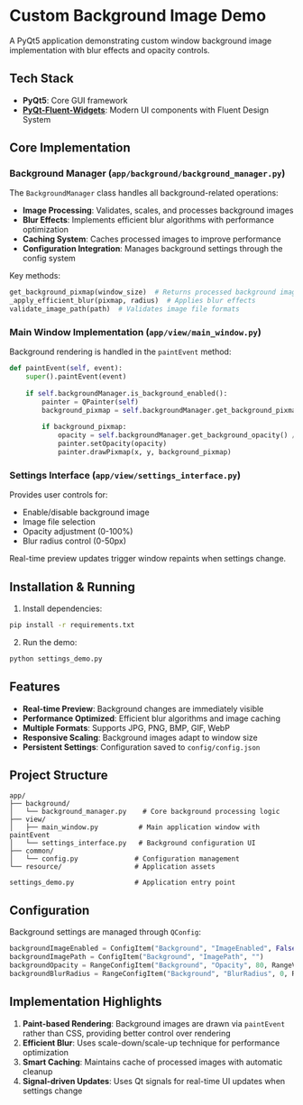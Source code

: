# Custom Background Image Demo

A PyQt5 application demonstrating custom window background image implementation with blur effects and opacity controls.

## Tech Stack

- **PyQt5**: Core GUI framework
- **[PyQt-Fluent-Widgets](https://github.com/zhiyiYo/PyQt-Fluent-Widgets)**: Modern UI components with Fluent Design System

## Core Implementation

### Background Manager (`app/background/background_manager.py`)

The `BackgroundManager` class handles all background-related operations:

- **Image Processing**: Validates, scales, and processes background images
- **Blur Effects**: Implements efficient blur algorithms with performance optimization
- **Caching System**: Caches processed images to improve performance
- **Configuration Integration**: Manages background settings through the config system

Key methods:
```python
get_background_pixmap(window_size)  # Returns processed background image
_apply_efficient_blur(pixmap, radius)  # Applies blur effects
validate_image_path(path)  # Validates image file formats
```

### Main Window Implementation (`app/view/main_window.py`)

Background rendering is handled in the `paintEvent` method:

```python
def paintEvent(self, event):
    super().paintEvent(event)
    
    if self.backgroundManager.is_background_enabled():
        painter = QPainter(self)
        background_pixmap = self.backgroundManager.get_background_pixmap(self.size())
        
        if background_pixmap:
            opacity = self.backgroundManager.get_background_opacity() / 100.0
            painter.setOpacity(opacity)
            painter.drawPixmap(x, y, background_pixmap)
```

### Settings Interface (`app/view/settings_interface.py`)

Provides user controls for:
- Enable/disable background image
- Image file selection
- Opacity adjustment (0-100%)
- Blur radius control (0-50px)

Real-time preview updates trigger window repaints when settings change.

## Installation & Running

1. Install dependencies:
```bash
pip install -r requirements.txt
```

2. Run the demo:
```bash
python settings_demo.py
```

## Features

- **Real-time Preview**: Background changes are immediately visible
- **Performance Optimized**: Efficient blur algorithms and image caching
- **Multiple Formats**: Supports JPG, PNG, BMP, GIF, WebP
- **Responsive Scaling**: Background images adapt to window size
- **Persistent Settings**: Configuration saved to `config/config.json`

## Project Structure

```
app/
├── background/
│   └── background_manager.py    # Core background processing logic
├── view/
│   ├── main_window.py          # Main application window with paintEvent
│   └── settings_interface.py   # Background configuration UI
├── common/
│   └── config.py              # Configuration management
└── resource/                  # Application assets

settings_demo.py               # Application entry point
```

## Configuration

Background settings are managed through `QConfig`:

```python
backgroundImageEnabled = ConfigItem("Background", "ImageEnabled", False)
backgroundImagePath = ConfigItem("Background", "ImagePath", "")
backgroundOpacity = RangeConfigItem("Background", "Opacity", 80, RangeValidator(0, 100))
backgroundBlurRadius = RangeConfigItem("Background", "BlurRadius", 0, RangeValidator(0, 50))
```

## Implementation Highlights

1. **Paint-based Rendering**: Background images are drawn via `paintEvent` rather than CSS, providing better control over rendering
2. **Efficient Blur**: Uses scale-down/scale-up technique for performance optimization
3. **Smart Caching**: Maintains cache of processed images with automatic cleanup
4. **Signal-driven Updates**: Uses Qt signals for real-time UI updates when settings change 